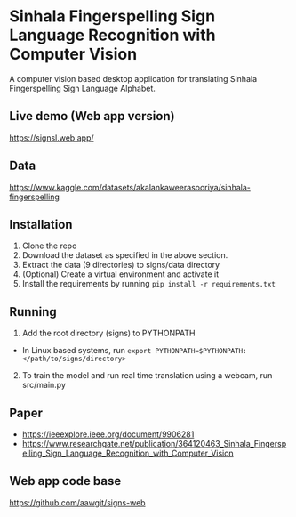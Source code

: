# Sinhala Fingerspelling Sign Language Recognition with Computer Vision

A computer vision based desktop application for translating Sinhala Fingerspelling Sign Language Alphabet.

## Live demo (Web app version)
https://signsl.web.app/

## Data
https://www.kaggle.com/datasets/akalankaweerasooriya/sinhala-fingerspelling


## Installation
1. Clone the repo
2. Download the dataset as specified in the above section.
3. Extract the data (9 directories) to signs/data directory
4. (Optional) Create a virtual environment and activate it
5. Install the requirements by running `pip install -r requirements.txt`

## Running
1. Add the root directory (signs) to PYTHONPATH
- In Linux based systems, run `export PYTHONPATH=$PYTHONPATH:</path/to/signs/directory>`
2. To train the model and run real time translation using a webcam, run src/main.py

## Paper
- https://ieeexplore.ieee.org/document/9906281
- https://www.researchgate.net/publication/364120463_Sinhala_Fingerspelling_Sign_Language_Recognition_with_Computer_Vision

## Web app code base
https://github.com/aawgit/signs-web

